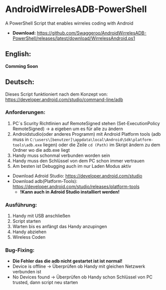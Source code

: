# AndroidWirrelesADB-PowerShell
A PowerShell Script that enables wirreles coding with Android
- **Download:** https://github.com/Swaggeroo/AndroidWirrelesADB-PowerShell/releases/latest/download/WirrelessAndroid.ps1

## English:
**Comming Soon**

## Deutsch:
Dieses Script funktioniert nach dem Konzept von: https://developer.android.com/studio/command-line/adb

### Anforderungen:
1. PC´s Scurity Richtlinien auf RemoteSigned stehen 
  (Set-ExecutionPolicy RemoteSigned) -> a eigeben um es für alle zu ändern
2. Androidstudio(oder anderes Programm) mit Android Platform tools (adb muss in `C:\users\[benutzer]\appdata\local\Android\Sdk\platform-tools\adb.exe` liegen)
  oder die Zeile `cd (Path)` im Skript ändern zu dem Ordner wo die adb.exe liegt
3. Handy muss schonmal verbunden worden sein
4. Handy muss den Schlüssel von dem PC schon immer vertrauen
5. Am besten ist Debugging auch im nur Laden Modus aktiv

  - Download Adroid Studio: https://developer.android.com/studio
  - Download adb(Platform-Tools): https://developer.android.com/studio/releases/platform-tools
    - **!Kann auch in Adroid Studio installiert werden!**

### Ausführung:
1. Handy mit USB anschließen
2. Script starten
3. Warten bis es anfängt das Handy anzupingen
4. Handy abziehen
5. Wireless Coden

### Bug-Fixing:
- **Die Fehler das die adb nicht gestartet ist ist normal!**
- Device is offline -> Überprüfen ob Handy mit gleichen Netzwerk verbunden ist
- No Devices found -> Überprüfen ob Handy schon Schlüssel von PC trusted, dann script neu starten
